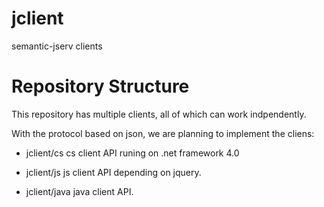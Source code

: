 # jclient
semantic-jserv clients

# Repository Structure
This repository has multiple clients, all of which can work indpendently.

With the protocol based on json, we are planning to implement the cliens:

- jclient/cs
cs client API runing on .net framework 4.0

- jclient/js
js client API depending on jquery.

- jclient/java
java client API.

